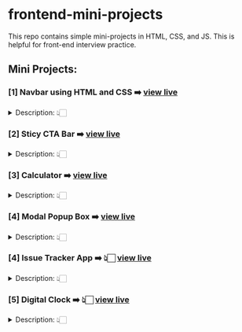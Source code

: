# frontend-mini-projects
This repo contains simple mini-projects in HTML, CSS, and JS. This is helpful for front-end interview practice.

## Mini Projects:
### [1] Navbar using HTML and CSS ➡️ [view live](https://razi-azam.github.io/frontend-mini-projects/navbar/)
<details>
  <summary>Description: 👆🏻</summary>
                           
  ####
    
  This mini project uses a pleasant color palette for a responsive navbar. In the mobile device, The navbar smoothly appears from the top with a nice animation when the     menu button is clicked.
  
  #### Preview: 😍
  
  <img src="https://github.com/Razi-Azam/frontend-mini-projects/assets/106505820/c9ba491f-c735-4f08-a294-213f7f1ae0bb" width="700" height="250">
  <img src="https://github.com/Razi-Azam/frontend-mini-projects/assets/106505820/c16b0bda-078a-4fb7-9be5-7d1ac90cc824" width="180" height="250">

</details>

  ### [2] Sticy CTA Bar ➡️ [view live](https://razi-azam.github.io/frontend-mini-projects/sticky-cta-bar/)
<details>
  <summary>Description: 👆🏻</summary>
  
  ####
  
  In this project, a sticky bar with buttons will show up at the bottom of the page when the user scrolls down past the marquee section. It disappears when the user scrolls back up to the marquee section.

  #### Preview: 😍

  <img src="https://github.com/Razi-Azam/frontend-mini-projects/assets/106505820/ad52acbe-9af3-407d-bc76-1edb663874fd" width="700" height="350">
  
</details>


### [3] Calculator ➡️ [view live](https://razi-azam.github.io/frontend-mini-projects/Calculator/)

<details>
  <summary>Description: 👆🏻</summary>
  
  ####
  
  This mini project features a simple calculator app with a unique design by Razi. It can add, multiply, divide, and subtract. It also prevents users from making   unnecessary calculations like "7+--2"; it displays the expression but doesn't provide the result because it's incorrect.
  
  #### Preview: 😍
  
  <img src="https://github.com/Razi-Azam/frontend-mini-projects/assets/106505820/4cef122d-2f46-4ed3-93ee-c552d7a7cb5a" width="700" height="350">
  
</details>


### [4] Modal Popup Box ➡️ [view live](https://razi-azam.github.io/frontend-mini-projects/modal-popup-box/)

<details>
  <summary>Description: 👆🏻</summary>
  
  ####
  
  This mini project features a responsive modal popup box that opens when the subscribe button is clicked.
  
  #### Preview: 😍
  
  <img src="https://github.com/Razi-Azam/frontend-mini-projects/assets/106505820/150529c2-20d4-4b3f-bc5a-e11a44b7c914" width="700" height="350">

</details>

### [4] Issue Tracker App ➡️ 👆🏻 [view live](https://razi-azam.github.io/frontend-mini-projects/issue-tracker-app/)
<details>
  <summary>Description: 👆🏻</summary>
  
  ####

  This mini project features a issue tracker app that lets user insert, view, update, and delete the issues.
  
  #### Preview: 😍
  
  <img src="https://github.com/Razi-Azam/frontend-mini-projects/blob/main/issue-tracker-app/output_screenshots/1_enter_an_issue.png" width="700" height="350">

</details>

### [5] Digital Clock ➡️ 👆🏻 [view live](https://razi-azam.github.io/frontend-mini-projects/Digital-Clock/digital-clock.html)
<details>
  <summary>Description: 👆🏻</summary>
  
 ####
 
 This mini project features a digital clock app using vanilla JS.
 
 #### Preview: 😍

 <img src="https://github.com/Razi-Azam/frontend-mini-projects/assets/106505820/47fa1768-73bd-4d66-a3df-79830d169c02" width="700" height="350">

 </details>
